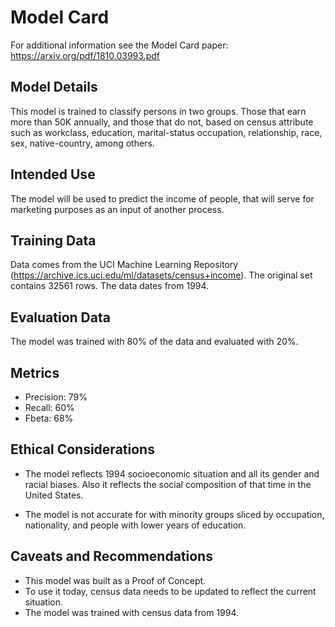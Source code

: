 # Model Card

For additional information see the Model Card paper: https://arxiv.org/pdf/1810.03993.pdf

## Model Details

This model is trained to classify persons in two groups. Those that earn more than 50K annually, and those that do not, based on census attribute such as workclass, education, marital-status occupation, relationship, race, sex, native-country, among others.
## Intended Use

The model will be used to predict the income of people, that will serve for marketing purposes as an input of another process.
## Training Data

Data comes from the UCI Machine Learning Repository (https://archive.ics.uci.edu/ml/datasets/census+income). The original set contains 32561 rows. The data dates from 1994.
## Evaluation Data

The model was trained with 80% of the data and evaluated with 20%.
## Metrics

* Precision: 79%
* Recall: 60%
* Fbeta: 68%
## Ethical Considerations

* The model reflects 1994 socioeconomic situation and all its gender and racial biases. Also it reflects the social composition of that time in the United States.

* The model is not accurate for with minority groups sliced by occupation, nationality, and people with lower years of education.

## Caveats and Recommendations

* This model was built as a Proof of Concept.
* To use it today, census data needs to be updated to reflect the current situation.
* The model was trained with census data from 1994.